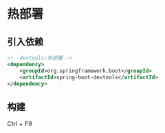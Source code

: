 热部署
===

引入依赖
---

```xml
<!--devtools:热部署-->
<dependency>
    <groupId>org.springframework.boot</groupId>
    <artifactId>spring-boot-devtools</artifactId>
</dependency>
```



构建
---

Ctrl + F9